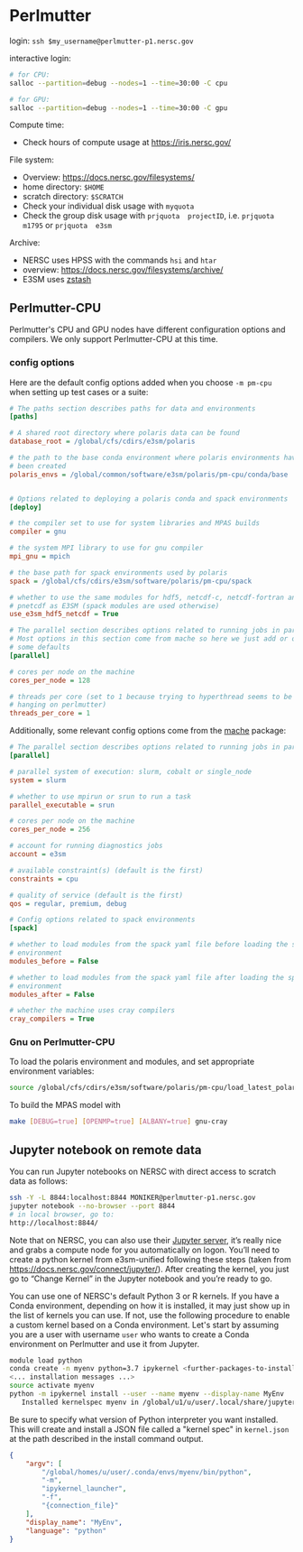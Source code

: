 # Perlmutter

login: `ssh $my_username@perlmutter-p1.nersc.gov`

interactive login:

```bash
# for CPU:
salloc --partition=debug --nodes=1 --time=30:00 -C cpu

# for GPU:
salloc --partition=debug --nodes=1 --time=30:00 -C gpu
```

Compute time:

- Check hours of compute usage at <https://iris.nersc.gov/>

File system:

- Overview: <https://docs.nersc.gov/filesystems/>
- home directory: `$HOME`
- scratch directory: `$SCRATCH`
- Check your individual disk usage with `myquota`
- Check the group disk usage with `prjquota  projectID`, i.e.
  `prjquota  m1795` or `prjquota  e3sm`

Archive:

- NERSC uses HPSS with the commands `hsi` and `htar`
- overview: <https://docs.nersc.gov/filesystems/archive/>
- E3SM uses [zstash](https://e3sm-project.github.io/zstash/)

## Perlmutter-CPU

Perlmutter's CPU and GPU nodes have different configuration options and
compilers.  We only support Perlmutter-CPU at this time.

### config options

Here are the default
config options added when you choose `-m pm-cpu` when setting up test
cases or a suite:

```cfg
# The paths section describes paths for data and environments
[paths]

# A shared root directory where polaris data can be found
database_root = /global/cfs/cdirs/e3sm/polaris

# the path to the base conda environment where polaris environments have
# been created
polaris_envs = /global/common/software/e3sm/polaris/pm-cpu/conda/base


# Options related to deploying a polaris conda and spack environments
[deploy]

# the compiler set to use for system libraries and MPAS builds
compiler = gnu

# the system MPI library to use for gnu compiler
mpi_gnu = mpich

# the base path for spack environments used by polaris
spack = /global/cfs/cdirs/e3sm/software/polaris/pm-cpu/spack

# whether to use the same modules for hdf5, netcdf-c, netcdf-fortran and
# pnetcdf as E3SM (spack modules are used otherwise)
use_e3sm_hdf5_netcdf = True

# The parallel section describes options related to running jobs in parallel.
# Most options in this section come from mache so here we just add or override
# some defaults
[parallel]

# cores per node on the machine
cores_per_node = 128

# threads per core (set to 1 because trying to hyperthread seems to be causing
# hanging on perlmutter)
threads_per_core = 1
```

Additionally, some relevant config options come from the
[mache](https://github.com/E3SM-Project/mache/) package:

```cfg
# The parallel section describes options related to running jobs in parallel
[parallel]

# parallel system of execution: slurm, cobalt or single_node
system = slurm

# whether to use mpirun or srun to run a task
parallel_executable = srun

# cores per node on the machine
cores_per_node = 256

# account for running diagnostics jobs
account = e3sm

# available constraint(s) (default is the first)
constraints = cpu

# quality of service (default is the first)
qos = regular, premium, debug

# Config options related to spack environments
[spack]

# whether to load modules from the spack yaml file before loading the spack
# environment
modules_before = False

# whether to load modules from the spack yaml file after loading the spack
# environment
modules_after = False

# whether the machine uses cray compilers
cray_compilers = True
```

### Gnu on Perlmutter-CPU

To load the polaris environment and modules, and set appropriate environment
variables:

```bash
source /global/cfs/cdirs/e3sm/software/polaris/pm-cpu/load_latest_polaris_gnu_mpich.sh
```

To build the MPAS model with

```bash
make [DEBUG=true] [OPENMP=true] [ALBANY=true] gnu-cray
```

## Jupyter notebook on remote data

You can run Jupyter notebooks on NERSC with direct access to scratch data as
follows:

```bash
ssh -Y -L 8844:localhost:8844 MONIKER@perlmutter-p1.nersc.gov
jupyter notebook --no-browser --port 8844
# in local browser, go to:
http://localhost:8844/
```

Note that on NERSC, you can also use their
[Jupyter server](https://jupyter.nersc.gov/),
it’s really nice and grabs a compute node for you automatically on logon.
You’ll need to create a python kernel from e3sm-unified following these steps
(taken from <https://docs.nersc.gov/connect/jupyter/>).  After creating the
kernel, you just go to “Change Kernel” in the Jupyter notebook and you’re ready
to go.

You can use one of NERSC's default Python 3 or R kernels. If you have a
Conda environment, depending on how it is installed, it may just show up in the
list of kernels you can use. If not, use the following procedure to enable a
custom kernel based on a Conda environment. Let's start by assuming you are a
user with username `user` who wants to create a Conda environment on
Perlmutter and use it from Jupyter.

```bash
module load python
conda create -n myenv python=3.7 ipykernel <further-packages-to-install>
<... installation messages ...>
source activate myenv
python -m ipykernel install --user --name myenv --display-name MyEnv
   Installed kernelspec myenv in /global/u1/u/user/.local/share/jupyter/kernels/myenv
```

Be sure to specify what version of Python interpreter you want installed. This
will create and install a JSON file called a "kernel spec" in `kernel.json` at
the path described in the install command output.

```json
{
    "argv": [
        "/global/homes/u/user/.conda/envs/myenv/bin/python",
        "-m",
        "ipykernel_launcher",
        "-f",
        "{connection_file}"
    ],
    "display_name": "MyEnv",
    "language": "python"
}
```
